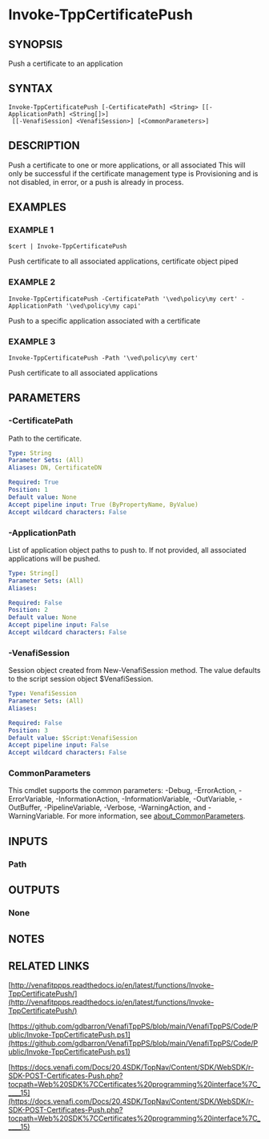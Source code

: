 # Invoke-TppCertificatePush

## SYNOPSIS
Push a certificate to an application

## SYNTAX

```
Invoke-TppCertificatePush [-CertificatePath] <String> [[-ApplicationPath] <String[]>]
 [[-VenafiSession] <VenafiSession>] [<CommonParameters>]
```

## DESCRIPTION
Push a certificate to one or more applications, or all associated
This will only be successful if the certificate management type is Provisioning and is not disabled, in error, or a push is already in process.

## EXAMPLES

### EXAMPLE 1
```
$cert | Invoke-TppCertificatePush
```

Push certificate to all associated applications, certificate object piped

### EXAMPLE 2
```
Invoke-TppCertificatePush -CertificatePath '\ved\policy\my cert' -ApplicationPath '\ved\policy\my capi'
```

Push to a specific application associated with a certificate

### EXAMPLE 3
```
Invoke-TppCertificatePush -Path '\ved\policy\my cert'
```

Push certificate to all associated applications

## PARAMETERS

### -CertificatePath
Path to the certificate.

```yaml
Type: String
Parameter Sets: (All)
Aliases: DN, CertificateDN

Required: True
Position: 1
Default value: None
Accept pipeline input: True (ByPropertyName, ByValue)
Accept wildcard characters: False
```

### -ApplicationPath
List of application object paths to push to.
If not provided, all associated applications will be pushed.

```yaml
Type: String[]
Parameter Sets: (All)
Aliases:

Required: False
Position: 2
Default value: None
Accept pipeline input: False
Accept wildcard characters: False
```

### -VenafiSession
Session object created from New-VenafiSession method.
The value defaults to the script session object $VenafiSession.

```yaml
Type: VenafiSession
Parameter Sets: (All)
Aliases:

Required: False
Position: 3
Default value: $Script:VenafiSession
Accept pipeline input: False
Accept wildcard characters: False
```

### CommonParameters
This cmdlet supports the common parameters: -Debug, -ErrorAction, -ErrorVariable, -InformationAction, -InformationVariable, -OutVariable, -OutBuffer, -PipelineVariable, -Verbose, -WarningAction, and -WarningVariable. For more information, see [about_CommonParameters](http://go.microsoft.com/fwlink/?LinkID=113216).

## INPUTS

### Path
## OUTPUTS

### None
## NOTES

## RELATED LINKS

[http://venafitppps.readthedocs.io/en/latest/functions/Invoke-TppCertificatePush/](http://venafitppps.readthedocs.io/en/latest/functions/Invoke-TppCertificatePush/)

[https://github.com/gdbarron/VenafiTppPS/blob/main/VenafiTppPS/Code/Public/Invoke-TppCertificatePush.ps1](https://github.com/gdbarron/VenafiTppPS/blob/main/VenafiTppPS/Code/Public/Invoke-TppCertificatePush.ps1)

[https://docs.venafi.com/Docs/20.4SDK/TopNav/Content/SDK/WebSDK/r-SDK-POST-Certificates-Push.php?tocpath=Web%20SDK%7CCertificates%20programming%20interface%7C_____15](https://docs.venafi.com/Docs/20.4SDK/TopNav/Content/SDK/WebSDK/r-SDK-POST-Certificates-Push.php?tocpath=Web%20SDK%7CCertificates%20programming%20interface%7C_____15)

